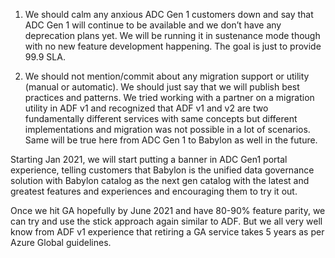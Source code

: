 
1)	We should calm any anxious ADC Gen 1 customers down and say that ADC Gen 1 will continue to be available and we don’t have any deprecation plans yet. We will be running it in sustenance mode though with no new feature development happening. The goal is just to provide 99.9 SLA.

2)	We should not mention/commit about any migration support or utility (manual or automatic). We should just say that we will publish best practices and patterns. We tried working with a partner on a migration utility in ADF v1 and recognized that ADF v1 and v2 are two fundamentally different services with same concepts but different implementations and migration was not possible in a lot of scenarios. Same will be true here from ADC Gen 1 to Babylon as well in the future.

Starting Jan 2021, we will start putting a banner in ADC Gen1 portal experience, telling customers that Babylon is the unified data governance solution with Babylon catalog as the next gen catalog with the latest and greatest features and experiences and encouraging them to try it out. 

Once we hit GA hopefully by June 2021 and have 80-90% feature parity, we can try and use the stick approach again similar to ADF. But we all very well know from ADF v1 experience that retiring a GA service takes 5 years as per Azure Global guidelines. 
